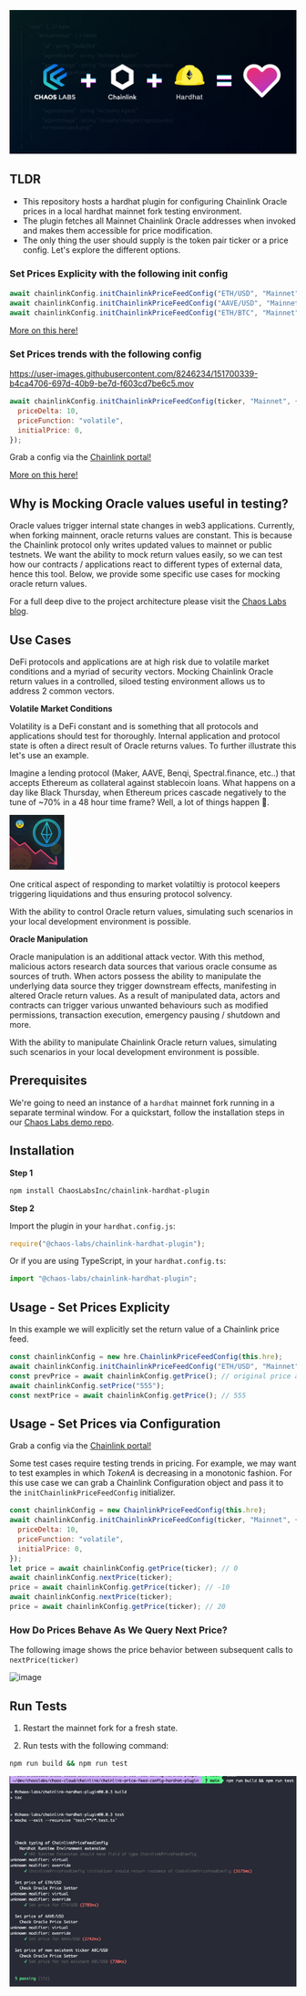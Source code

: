 ![Chaos Labs - Chainlink Collab](https://github.com/ChaosLabsInc/chainlink-hardhat-plugin/blob/main/img/ChaosLabsChainlinkHardhatPlugin.jpg)

## TLDR

- This repository hosts a hardhat plugin for configuring Chainlink Oracle prices in a local hardhat mainnet fork testing environment.
- The plugin fetches all Mainnet Chainlink Oracle addresses when invoked and makes them accessible for price modification.
- The only thing the user should supply is the token pair ticker or a price config. Let's explore the different options.

### Set Prices Explicity with the following init config

```js
await chainlinkConfig.initChainlinkPriceFeedConfig("ETH/USD", "Mainnet");
await chainlinkConfig.initChainlinkPriceFeedConfig("AAVE/USD", "Mainnet");
await chainlinkConfig.initChainlinkPriceFeedConfig("ETH/BTC", "Mainnet");
```

[More on this here!](https://github.com/ChaosLabsInc/chainlink-hardhat-plugin#-usage---set-prices-explicity)

### Set Prices trends with the following config

https://user-images.githubusercontent.com/8246234/151700339-b4ca4706-697d-40b9-be7d-f603cd7be6c5.mov


```js
await chainlinkConfig.initChainlinkPriceFeedConfig(ticker, "Mainnet", {
  priceDelta: 10,
  priceFunction: "volatile",
  initialPrice: 0,
});
```

Grab a config via the [Chainlink portal!](https://chainlink.chaoslabs.xyz/oracle-configuration/chainlink)

[More on this here!](https://github.com/ChaosLabsInc/chainlink-hardhat-plugin#-usage---set-prices-via-configuration)

## Why is Mocking Oracle values useful in testing?

Oracle values trigger internal state changes in web3 applications. Currently, when forking mainnent, oracle returns values are constant. This is because the Chainlink protocol only writes updated values to mainnet or public testnets. We want the ability to mock return values easily, so we can test how our contracts / applications react to different types of external data, hence this tool. Below, we provide some specific use cases for mocking oracle return values.

For a full deep dive to the project architecture please visit the [Chaos Labs blog](https://chaoslabs.xyz/blog).

## Use Cases

DeFi protocols and applications are at high risk due to volatile market conditions and a myriad of security vectors. Mocking Chainlink Oracle return values in a controlled, siloed testing environment allows us to address 2 common vectors.

**Volatile Market Conditions**

Volatility is a DeFi constant and is something that all protocols and applications should test for thoroughly. Internal application and protocol state is often a direct result of Oracle returns values. To further illustrate this let's use an example.

Imagine a lending protocol (Maker, AAVE, Benqi, Spectral.finance, etc..) that accepts Ethereum as collateral against stablecoin loans. What happens on a day like Black Thursday, when Ethereum prices cascade negatively to the tune of ~70% in a 48 hour time frame? Well, a lot of things happen 🤦.

![Black Thursday Img](https://github.com/ChaosLabsInc/chainlink-hardhat-plugin/blob/main/img/Cascading-ETH.png)

One critical aspect of responding to market volatiltiy is protocol keepers triggering liquidations and thus ensuring protocol solvency.

With the ability to control Oracle return values, simulating such scenarios in your local development environment is possible.

**Oracle Manipulation**

Oracle manipulation is an additional attack vector. With this method, malicious actors research data sources that various oracle consume as sources of truth. When actors possess the ability to manipulate the underlying data source they trigger downstream effects, manifesting in altered Oracle return values. As a result of manipulated data, actors and contracts can trigger various unwanted behaviours such as modified permissions, transaction execution, emergency pausing / shutdown and more.

With the ability to manipulate Chainlink Oracle return values, simulating such scenarios in your local development environment is possible.

## Prerequisites

We're going to need an instance of a `hardhat` mainnet fork running in a separate terminal window. For a quickstart, follow the installation steps in our [Chaos Labs demo repo](https://github.com/ChaosLabsInc/demo-plugins-repo).

## Installation

**Step 1**

```bash
npm install ChaosLabsInc/chainlink-hardhat-plugin
```

**Step 2**

Import the plugin in your `hardhat.config.js`:

```js
require("@chaos-labs/chainlink-hardhat-plugin");
```

Or if you are using TypeScript, in your `hardhat.config.ts`:

```ts
import "@chaos-labs/chainlink-hardhat-plugin";
```

## <a name="explicitusage"></a> Usage - Set Prices Explicity

In this example we will explicitly set the return value of a Chainlink price feed.

```js
const chainlinkConfig = new hre.ChainlinkPriceFeedConfig(this.hre);
await chainlinkConfig.initChainlinkPriceFeedConfig("ETH/USD", "Mainnet");
const prevPrice = await chainlinkConfig.getPrice(); // original price at time of mainnet fork
await chainlinkConfig.setPrice("555");
const nextPrice = await chainlinkConfig.getPrice(); // 555
```

## <a name="configusage"></a> Usage - Set Prices via Configuration

Grab a config via the [Chainlink portal!](https://chainlink.chaoslabs.xyz/oracle-configuration/chainlink)

Some test cases require testing trends in pricing. For example, we may want to test examples in which _TokenA_ is decreasing in a monotonic fashion. For this use case we can grab a Chainlink Configuration object and pass it to the `initChainlinkPriceFeedConfig` initializer.

```js
const chainlinkConfig = new ChainlinkPriceFeedConfig(this.hre);
await chainlinkConfig.initChainlinkPriceFeedConfig(ticker, "Mainnet", {
  priceDelta: 10,
  priceFunction: "volatile",
  initialPrice: 0,
});
let price = await chainlinkConfig.getPrice(ticker); // 0
await chainlinkConfig.nextPrice(ticker);
price = await chainlinkConfig.getPrice(ticker); // -10
await chainlinkConfig.nextPrice(ticker);
price = await chainlinkConfig.getPrice(ticker); // 20
```

### How Do Prices Behave As We Query Next Price?

The following image shows the price behavior between subsequent calls to `nextPrice(ticker)`

![image](https://user-images.githubusercontent.com/8246234/152855835-b5491015-b492-4f8e-a269-81ae06455bf2.png)


## Run Tests

1. Restart the mainnet fork for a fresh state.

2. Run tests with the following command:

```bash
npm run build && npm run test
```

![Tests output](https://github.com/ChaosLabsInc/chainlink-hardhat-plugin/blob/main/img/RunTests.png)

